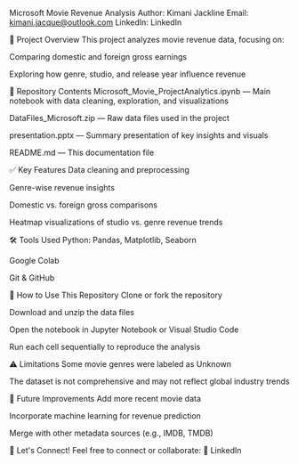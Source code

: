 Microsoft Movie Revenue Analysis
Author: Kimani Jackline
Email: kimani.jacque@outlook.com
LinkedIn: LinkedIn

📌 Project Overview
This project analyzes movie revenue data, focusing on:

Comparing domestic and foreign gross earnings

Exploring how genre, studio, and release year influence revenue

📁 Repository Contents
Microsoft_Movie_ProjectAnalytics.ipynb — Main notebook with data cleaning, exploration, and visualizations

DataFiles_Microsoft.zip — Raw data files used in the project

presentation.pptx — Summary presentation of key insights and visuals

README.md — This documentation file

✅ Key Features
Data cleaning and preprocessing

Genre-wise revenue insights

Domestic vs. foreign gross comparisons

Heatmap visualizations of studio vs. genre revenue trends

🛠 Tools Used
Python: Pandas, Matplotlib, Seaborn

Google Colab

Git & GitHub

🚀 How to Use This Repository
Clone or fork the repository

Download and unzip the data files

Open the notebook in Jupyter Notebook or Visual Studio Code

Run each cell sequentially to reproduce the analysis

⚠️ Limitations
Some movie genres were labeled as Unknown

The dataset is not comprehensive and may not reflect global industry trends

🔮 Future Improvements
Add more recent movie data

Incorporate machine learning for revenue prediction

Merge with other metadata sources (e.g., IMDB, TMDB)

🤝 Let's Connect!
Feel free to connect or collaborate:
🔗 LinkedIn
